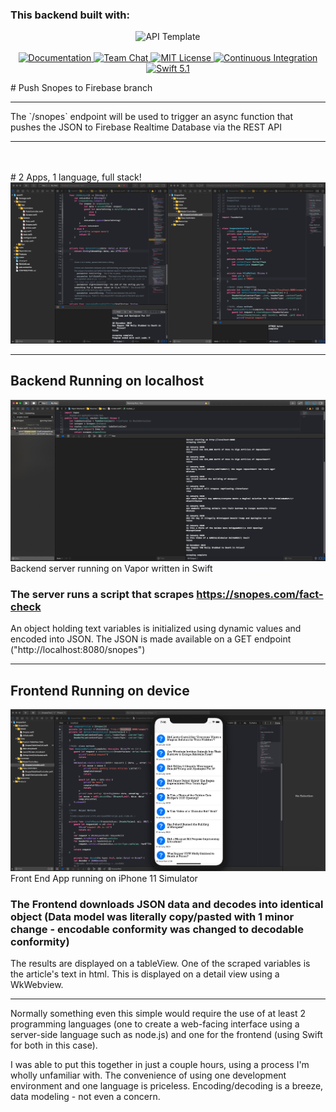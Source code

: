 <h3>This backend built with:</h3>
<p align="center">
    <img src="https://user-images.githubusercontent.com/1342803/36623515-7293b4ec-18d3-11e8-85ab-4e2f8fb38fbd.png" width="320" alt="API Template">
    <br>
    <br>
    <a href="http://docs.vapor.codes/3.0/">
        <img src="http://img.shields.io/badge/read_the-docs-2196f3.svg" alt="Documentation">
    </a>
    <a href="https://discord.gg/vapor">
        <img src="https://img.shields.io/discord/431917998102675485.svg" alt="Team Chat">
    </a>
    <a href="LICENSE">
        <img src="http://img.shields.io/badge/license-MIT-brightgreen.svg" alt="MIT License">
    </a>
    <a href="https://circleci.com/gh/vapor/api-template">
        <img src="https://circleci.com/gh/vapor/api-template.svg?style=shield" alt="Continuous Integration">
    </a>
    <a href="https://swift.org">
        <img src="http://img.shields.io/badge/swift-5.1-brightgreen.svg" alt="Swift 5.1">
    </a>
</p>
# Push Snopes to Firebase branch
<hr>
The `/snopes` endpoint will be used to trigger an async function that pushes the JSON to Firebase Realtime Database via the REST API
<hr>
<br>
<br>
# 2 Apps, 1 language, full stack!
<img src="Both-Apps.png" alt="Screenshot"/>
<hr>

## Backend Running on localhost
<img src="Back%20End.png" alt="Vapor Instance Screenshot"/>
<caption>Backend server running on Vapor written in Swift</caption>

### The server runs a script that scrapes https://snopes.com/fact-check
An object holding text variables is initialized using dynamic values and encoded into JSON. The JSON is made available on a GET endpoint ("http://localhost:8080/snopes")
<hr>

## Frontend Running on device
<img src="Front%20End.png" alt="Front End Screenshot"/>
<caption>Front End App running on iPhone 11 Simulator</caption>

### The Frontend downloads JSON data and decodes into identical object (Data model was literally copy/pasted with 1 minor change - encodable conformity was changed to decodable conformity)
The results are displayed on a tableView. One of the scraped variables is the article's text in html. This is displayed on a detail view using a WkWebview.
<hr>

Normally something even this simple would require the use of at least 2 programming languages (one to create a web-facing interface using a server-side language such as node.js) and one for the frontend (using Swift for both in this case).

I was able to put this together in just a couple hours, using a process I'm wholly unfamiliar with. The convenience of using one development environment and one language is priceless. Encoding/decoding is a breeze, data modeling - not even a concern.
